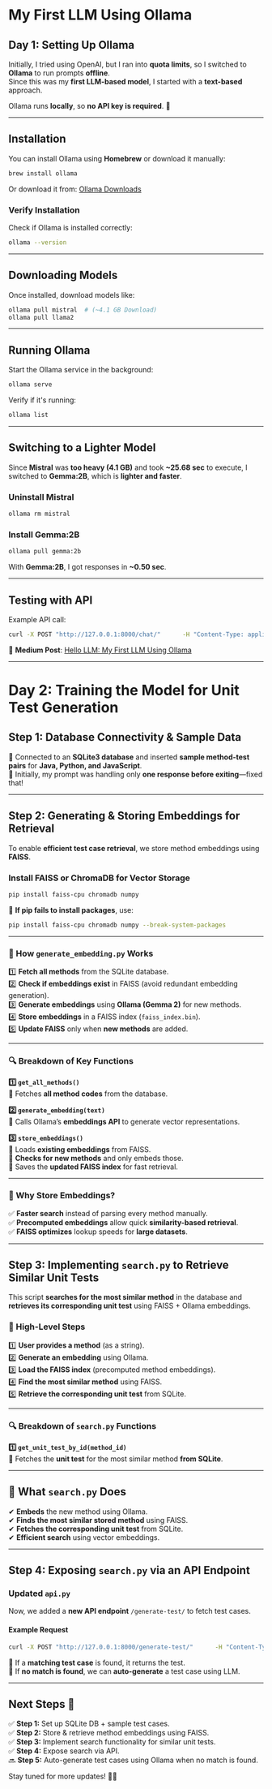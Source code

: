 # My First LLM Using Ollama

## Day 1: Setting Up Ollama
Initially, I tried using OpenAI, but I ran into **quota limits**, so I switched to **Ollama** to run prompts **offline**.  
Since this was my **first LLM-based model**, I started with a **text-based** approach.  

Ollama runs **locally**, so **no API key is required**. 🚀  

---

## Installation  
You can install Ollama using **Homebrew** or download it manually:  

```sh
brew install ollama
```
Or download it from: [Ollama Downloads](https://ollama.com/download)  

### Verify Installation  
Check if Ollama is installed correctly:  
```sh
ollama --version
```

---

## Downloading Models  
Once installed, download models like:  
```sh
ollama pull mistral  # (~4.1 GB Download)
ollama pull llama2
```

---

## Running Ollama  
Start the Ollama service in the background:  
```sh
ollama serve
```
Verify if it's running:  
```sh
ollama list
```

---

## Switching to a Lighter Model  
Since **Mistral** was **too heavy (4.1 GB)** and took **~25.68 sec** to execute, I switched to **Gemma:2B**, which is **lighter and faster**.  

### Uninstall Mistral  
```sh
ollama rm mistral
```

### Install Gemma:2B  
```sh
ollama pull gemma:2b
```
With **Gemma:2B**, I got responses in **~0.50 sec**.  

---

## Testing with API  
Example API call:  
```sh
curl -X POST "http://127.0.0.1:8000/chat/"      -H "Content-Type: application/json"      -d '{"prompt": "Hello, how are you?"}'
```

📌 **Medium Post**: [Hello LLM: My First LLM Using Ollama](https://medium.com/@amanvaidya700/hello-llm-my-first-llm-using-ollama-b2e35b45ae49)  

---

# Day 2: Training the Model for Unit Test Generation  

## Step 1: Database Connectivity & Sample Data  
🔹 Connected to an **SQLite3 database** and inserted **sample method-test pairs** for **Java, Python, and JavaScript**.  
🔹 Initially, my prompt was handling only **one response before exiting**—fixed that!  

---

## Step 2: Generating & Storing Embeddings for Retrieval  
To enable **efficient test case retrieval**, we store method embeddings using **FAISS**.  

### Install FAISS or ChromaDB for Vector Storage  
```sh
pip install faiss-cpu chromadb numpy
```
📌 **If pip fails to install packages**, use:  
```sh
pip install faiss-cpu chromadb numpy --break-system-packages
```

---

### 📌 How `generate_embedding.py` Works  

1️⃣ **Fetch all methods** from the SQLite database.  
2️⃣ **Check if embeddings exist** in FAISS (avoid redundant embedding generation).  
3️⃣ **Generate embeddings** using **Ollama (Gemma 2)** for new methods.  
4️⃣ **Store embeddings** in a FAISS index (`faiss_index.bin`).  
5️⃣ **Update FAISS** only when **new methods** are added.  

---

### 🔍 Breakdown of Key Functions  

**1️⃣ `get_all_methods()`**  
🔹 Fetches **all method codes** from the database.  

**2️⃣ `generate_embedding(text)`**  
🔹 Calls Ollama’s **embeddings API** to generate vector representations.  

**3️⃣ `store_embeddings()`**  
🔹 Loads **existing embeddings** from FAISS.  
🔹 **Checks for new methods** and only embeds those.  
🔹 Saves the **updated FAISS index** for fast retrieval.  

---

### 📌 Why Store Embeddings?  

✅ **Faster search** instead of parsing every method manually.  
✅ **Precomputed embeddings** allow quick **similarity-based retrieval**.  
✅ **FAISS optimizes** lookup speeds for **large datasets**.  

---

## Step 3: Implementing `search.py` to Retrieve Similar Unit Tests  

This script **searches for the most similar method** in the database and **retrieves its corresponding unit test** using FAISS + Ollama embeddings.  

### 🔹 High-Level Steps  

1️⃣ **User provides a method** (as a string).  
2️⃣ **Generate an embedding** using Ollama.  
3️⃣ **Load the FAISS index** (precomputed method embeddings).  
4️⃣ **Find the most similar method** using FAISS.  
5️⃣ **Retrieve the corresponding unit test** from SQLite.  

---

### 🔍 Breakdown of `search.py` Functions  

**1️⃣ `get_unit_test_by_id(method_id)`**  
🔹 Fetches the **unit test** for the most similar method **from SQLite**.  

---

## 📌 What `search.py` Does  

✔ **Embeds** the new method using Ollama.  
✔ **Finds the most similar stored method** using FAISS.  
✔ **Fetches the corresponding unit test** from SQLite.  
✔ **Efficient search** using vector embeddings.  

---

## Step 4: Exposing `search.py` via an API Endpoint  

### Updated `api.py`
Now, we added a **new API endpoint** `/generate-test/` to fetch test cases.  

#### Example Request  
```sh
curl -X POST "http://127.0.0.1:8000/generate-test/"      -H "Content-Type: application/json"      -d '{"language": "java", "method_code": "public int add(int a, int b) { return a + b; }"}'
```

📌 If a **matching test case** is found, it returns the test.  
📌 If **no match is found**, we can **auto-generate** a test case using LLM.  

---

## Next Steps 🚀  

✅ **Step 1:** Set up SQLite DB + sample test cases.  
✅ **Step 2:** Store & retrieve method embeddings using FAISS.  
✅ **Step 3:** Implement search functionality for similar unit tests.  
✅ **Step 4:** Expose search via API.  
🔜 **Step 5:** Auto-generate test cases using Ollama when no match is found.  

Stay tuned for more updates! 🎯🚀  
